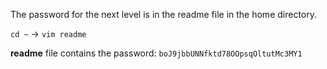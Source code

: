 The password for the next level is in the readme file in the home directory.

`cd ~` -> `vim readme`

**readme** file contains the password:
`boJ9jbbUNNfktd78OOpsqOltutMc3MY1` 
